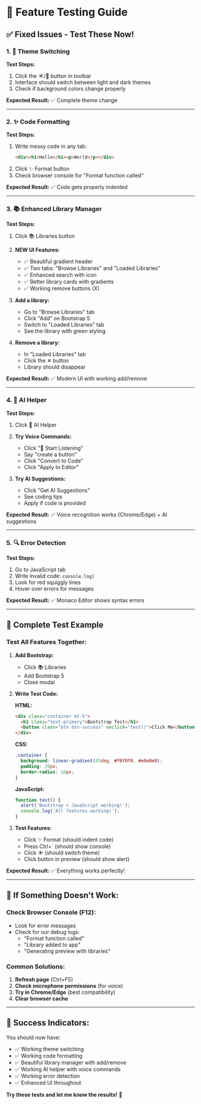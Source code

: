 # 🧪 **Feature Testing Guide**

## ✅ **Fixed Issues - Test These Now!**

### **1. 🎨 Theme Switching**
**Test Steps:**
1. Click the ☀️/🌙 button in toolbar
2. Interface should switch between light and dark themes
3. Check if background colors change properly

**Expected Result:** ✅ Complete theme change

---

### **2. ✨ Code Formatting**
**Test Steps:**
1. Write messy code in any tab:
   ```html
   <div><h1>Hello</h1><p>World</p></div>
   ```
2. Click ✨ Format button
3. Check browser console for "Format function called"

**Expected Result:** ✅ Code gets properly indented

---

### **3. 📚 Enhanced Library Manager**
**Test Steps:**
1. Click 📚 Libraries button
2. **NEW UI Features:**
   - ✅ Beautiful gradient header
   - ✅ Two tabs: "Browse Libraries" and "Loaded Libraries"
   - ✅ Enhanced search with icon
   - ✅ Better library cards with gradients
   - ✅ Working remove buttons (X)

3. **Add a library:**
   - Go to "Browse Libraries" tab
   - Click "Add" on Bootstrap 5
   - Switch to "Loaded Libraries" tab
   - See the library with green styling

4. **Remove a library:**
   - In "Loaded Libraries" tab
   - Click the ✕ button
   - Library should disappear

**Expected Result:** ✅ Modern UI with working add/remove

---

### **4. 🤖 AI Helper**
**Test Steps:**
1. Click 🤖 AI Helper
2. **Try Voice Commands:**
   - Click "🎤 Start Listening"
   - Say "create a button"
   - Click "Convert to Code"
   - Click "Apply to Editor"

3. **Try AI Suggestions:**
   - Click "Get AI Suggestions"
   - See coding tips
   - Apply if code is provided

**Expected Result:** ✅ Voice recognition works (Chrome/Edge) + AI suggestions

---

### **5. 🔍 Error Detection**
**Test Steps:**
1. Go to JavaScript tab
2. Write invalid code: `console.log(`
3. Look for red squiggly lines
4. Hover over errors for messages

**Expected Result:** ✅ Monaco Editor shows syntax errors

---

## 🎯 **Complete Test Example**

### **Test All Features Together:**

1. **Add Bootstrap:**
   - Click 📚 Libraries
   - Add Bootstrap 5
   - Close modal

2. **Write Test Code:**
   
   **HTML:**
   ```html
   <div class="container mt-5">
     <h1 class="text-primary">Bootstrap Test</h1>
     <button class="btn btn-success" onclick="test()">Click Me</button>
   </div>
   ```

   **CSS:**
   ```css
   .container {
     background: linear-gradient(45deg, #f0f0f0, #e0e0e0);
     padding: 20px;
     border-radius: 10px;
   }
   ```

   **JavaScript:**
   ```javascript
   function test() {
     alert('Bootstrap + JavaScript working!');
     console.log('All features working!');
   }
   ```

3. **Test Features:**
   - Click ✨ Format (should indent code)
   - Press Ctrl+` (should show console)
   - Click ☀️ (should switch theme)
   - Click button in preview (should show alert)

**Expected Result:** ✅ Everything works perfectly!

---

## 🐛 **If Something Doesn't Work:**

### **Check Browser Console (F12):**
- Look for error messages
- Check for our debug logs:
  - "Format function called"
  - "Library added to app"
  - "Generating preview with libraries"

### **Common Solutions:**
1. **Refresh page** (Ctrl+F5)
2. **Check microphone permissions** (for voice)
3. **Try in Chrome/Edge** (best compatibility)
4. **Clear browser cache**

---

## 🎉 **Success Indicators:**

You should now have:
- ✅ Working theme switching
- ✅ Working code formatting
- ✅ Beautiful library manager with add/remove
- ✅ Working AI helper with voice commands
- ✅ Working error detection
- ✅ Enhanced UI throughout

**Try these tests and let me know the results!** 🚀
